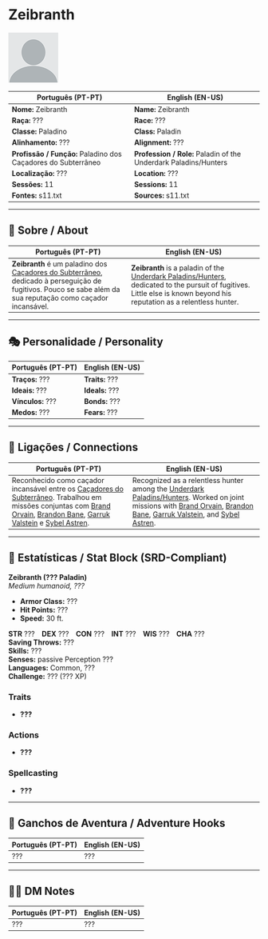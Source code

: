 # Zeibranth

![Zeibranth](docs/assets/npc/npc_blank.png)

| **Português (PT-PT)** | **English (EN-US)** |
| --------------------- | ------------------- |
| **Nome:** Zeibranth | **Name:** Zeibranth |
| **Raça:** ??? | **Race:** ??? |
| **Classe:** Paladino | **Class:** Paladin |
| **Alinhamento:** ??? | **Alignment:** ??? |
| **Profissão / Função:** Paladino dos Caçadores do Subterrâneo | **Profession / Role:** Paladin of the Underdark Paladins/Hunters |
| **Localização:** ??? | **Location:** ??? |
| **Sessões:** 11 | **Sessions:** 11 |
| **Fontes:** s11.txt | **Sources:** s11.txt |

---

## 📖 Sobre / About

| **Português (PT-PT)**                                                                                                                                                    | **English (EN-US)**                                                                                                                                                               |
| ---------------------------------------------------------------------------------------------------------------------------------------------------------------------------------------------------------------- | --------------------------------------------------------------------------------------------------------------------------------------------------------------------------------- |
| **Zeibranth** é um paladino dos [Caçadores do Subterrâneo](underdark_paladins.md), dedicado à perseguição de fugitivos. Pouco se sabe além da sua reputação como caçador incansável. | **Zeibranth** is a paladin of the [Underdark Paladins/Hunters](underdark_paladins.md), dedicated to the pursuit of fugitives. Little else is known beyond his reputation as a relentless hunter. |

---

## 🎭 Personalidade / Personality

| **Português (PT-PT)** | **English (EN-US)** |
| --------------------- | ------------------- |
| **Traços:** ??? | **Traits:** ??? |
| **Ideais:** ??? | **Ideals:** ??? |
| **Vínculos:** ??? | **Bonds:** ??? |
| **Medos:** ??? | **Fears:** ??? |

---

## 🔗 Ligações / Connections

| **Português (PT-PT)**                                                                                                                                                                                                                                                         | **English (EN-US)**                                                                                                                                                                                                                                                          |
| ----------------------------------------------------------------------------------------------------------------------------------------------------------------------------------------------------------------------------------------------------------------------------- | ---------------------------------------------------------------------------------------------------------------------------------------------------------------------------------------------------------------------------------------------------------------------------- |
| Reconhecido como caçador incansável entre os [Caçadores do Subterrâneo](underdark_paladins.md). Trabalhou em missões conjuntas com [Brand Orvain](docs/dm/-/npc/Underdark%20Paladin/brand_orvain.md), [Brandon Bane](docs/dm/-/npc/Underdark%20Paladin/brandon_bane.md), [Garruk Valstein](docs/dm/-/npc/Underdark%20Paladin/garruk_valstein.md) e [Sybel Astren](docs/dm/-/npc/Underdark%20Paladin/sybel_astren.md). | Recognized as a relentless hunter among the [Underdark Paladins/Hunters](underdark_paladins.md). Worked on joint missions with [Brand Orvain](docs/dm/-/npc/Underdark%20Paladin/brand_orvain.md), [Brandon Bane](docs/dm/-/npc/Underdark%20Paladin/brandon_bane.md), [Garruk Valstein](docs/dm/-/npc/Underdark%20Paladin/garruk_valstein.md), and [Sybel Astren](docs/dm/-/npc/Underdark%20Paladin/sybel_astren.md). |



---

<!-- 🔒 DM-ONLY SECTION BELOW -->

## 🧩 Estatísticas / Stat Block (SRD-Compliant)

**Zeibranth (??? Paladin)**  
*Medium humanoid, ???*

- **Armor Class:** ???  
- **Hit Points:** ???  
- **Speed:** 30 ft.  

**STR** ??? **DEX** ??? **CON** ??? **INT** ??? **WIS** ??? **CHA** ???  
**Saving Throws:** ???  
**Skills:** ???  
**Senses:** passive Perception ???  
**Languages:** Common, ???  
**Challenge:** ??? (??? XP)

### Traits
- **???**

### Actions
- **???**

### Spellcasting
- **???**

---

## 🎲 Ganchos de Aventura / Adventure Hooks

| **Português (PT-PT)** | **English (EN-US)** |
| --------------------- | ------------------- |
| ??? | ??? |

---

## 🧑‍💻 DM Notes

| **Português (PT-PT)** | **English (EN-US)** |
| --------------------- | ------------------- |
| ??? | ??? |
